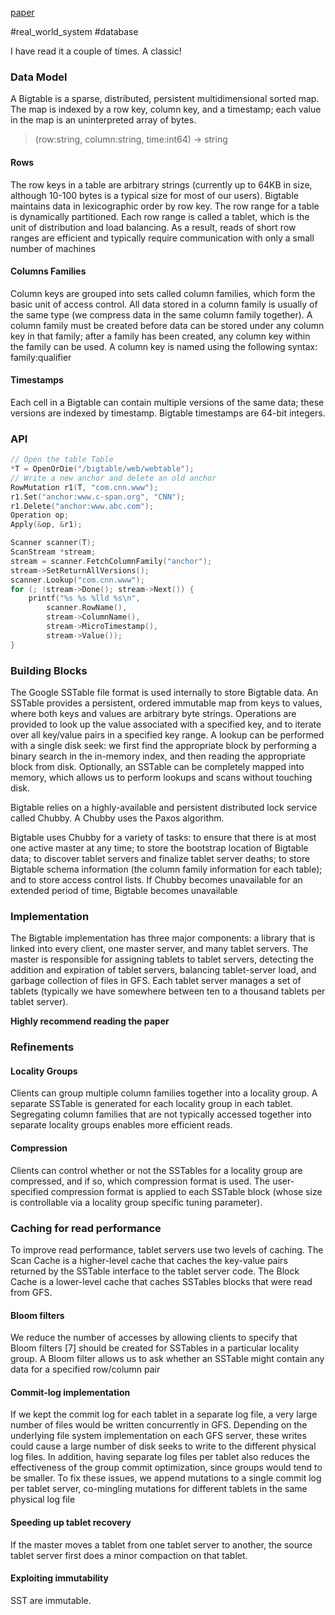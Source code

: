 [paper](https://github.com/papers-we-love/papers-we-love/blob/main/datastores/bigtable-a-distributed-storage-system-for-structured-data.pdf)

#real_world_system #database 

I have read it a couple of times. A classic!


### Data Model 
A Bigtable is a sparse, distributed, persistent multidimensional sorted map. The map is indexed by a row key, column key, and a timestamp; each value in the map is an uninterpreted array of bytes.
> (row:string, column:string, time:int64) → string

#### Rows
The row keys in a table are arbitrary strings (currently up to 64KB in size, although 10-100 bytes is a typical size for most of our users).
Bigtable maintains data in lexicographic order by row key. The row range for a table is dynamically partitioned. Each row range is called a tablet, which is the unit of distribution and load balancing. As a result, reads of short row ranges are efficient and typically require communication with only a small number of machines

#### Columns Families
Column keys are grouped into sets called column families, which form the basic unit of access control. All data stored in a column family is usually of the same type (we compress data in the same column family together). A column family must be created before data can be stored under any column key in that family; after a family has been created, any column key within the family can be used. 
A column key is named using the following syntax: family:qualifier

#### Timestamps
Each cell in a Bigtable can contain multiple versions of the same data; these versions are indexed by timestamp. Bigtable timestamps are 64-bit integers.

### API
``` c++
// Open the table Table 
*T = OpenOrDie("/bigtable/web/webtable"); 
// Write a new anchor and delete an old anchor 
RowMutation r1(T, "com.cnn.www"); 
r1.Set("anchor:www.c-span.org", "CNN"); 
r1.Delete("anchor:www.abc.com"); 
Operation op; 
Apply(&op, &r1);
```

```c++
Scanner scanner(T); 
ScanStream *stream; 
stream = scanner.FetchColumnFamily("anchor"); 
stream->SetReturnAllVersions(); 
scanner.Lookup("com.cnn.www"); 
for (; !stream->Done(); stream->Next()) {
	printf("%s %s %lld %s\n", 
		scanner.RowName(), 
		stream->ColumnName(), 
		stream->MicroTimestamp(), 
		stream->Value()); 
}
```

### Building Blocks
The Google SSTable file format is used internally to store Bigtable data. An SSTable provides a persistent, ordered immutable map from keys to values, where both keys and values are arbitrary byte strings. Operations are provided to look up the value associated with a specified  key, and to iterate over all key/value pairs in a specified key range.
A lookup can be performed with a single disk seek: we first find the appropriate block by performing a binary search in the in-memory index, and then reading the appropriate block from disk. Optionally, an SSTable can be completely mapped into memory, which allows us to perform lookups and scans without touching disk.

Bigtable relies on a highly-available and persistent distributed lock service called Chubby. A Chubby uses the Paxos algorithm.

Bigtable uses Chubby for a variety of tasks: to ensure that there is at most one active master at any time; to store the bootstrap location of Bigtable data; to discover tablet servers and finalize tablet server deaths; to store Bigtable schema information (the column family information for each table); and to store access control lists. If Chubby becomes unavailable for an extended period of time, Bigtable becomes unavailable

### Implementation
The Bigtable implementation has three major components: a library that is linked into every client, one master server, and many tablet servers.
The master is responsible for assigning tablets to tablet servers, detecting the addition and expiration of tablet servers, balancing tablet-server load, and garbage collection of files in GFS.
Each tablet server manages a set of tablets (typically we have somewhere between ten to a thousand tablets per tablet server).

**Highly recommend reading the paper**

### Refinements
#### Locality Groups
Clients can group multiple column families together into a locality group. A separate SSTable is generated for each locality group in each tablet. Segregating column families that are not typically accessed together into separate locality groups enables more efficient reads.

#### Compression
Clients can control whether or not the SSTables for a locality group are compressed, and if so, which compression format is used. The user-specified compression format is applied to each SSTable block (whose size is controllable via a locality group specific tuning parameter).

### Caching for read performance
To improve read performance, tablet servers use two levels of caching. The Scan Cache is a higher-level cache that caches the key-value pairs returned by the SSTable interface to the tablet server code. The Block Cache is a lower-level cache that caches SSTables blocks that were read from GFS.

#### Bloom filters
We reduce the number of accesses by allowing clients to specify that Bloom filters [7] should be created for SSTables in a particular locality group. A Bloom filter allows us to ask whether an SSTable might contain any data for a specified row/column pair

#### Commit-log implementation
If we kept the commit log for each tablet in a separate log file, a very large number of files would be written concurrently in GFS. Depending on the underlying file system implementation on each GFS server, these writes could cause a large number of disk seeks to write to the different physical log files. In addition, having separate log files per tablet also reduces the effectiveness of the group commit optimization, since groups would tend to be smaller. To fix these issues, we append mutations to a single commit log per tablet server, co-mingling mutations for different tablets in the same physical log file

#### Speeding up tablet recovery
If the master moves a tablet from one tablet server to another, the source tablet server first does a minor compaction on that tablet.

#### Exploiting immutability
SST are immutable.






